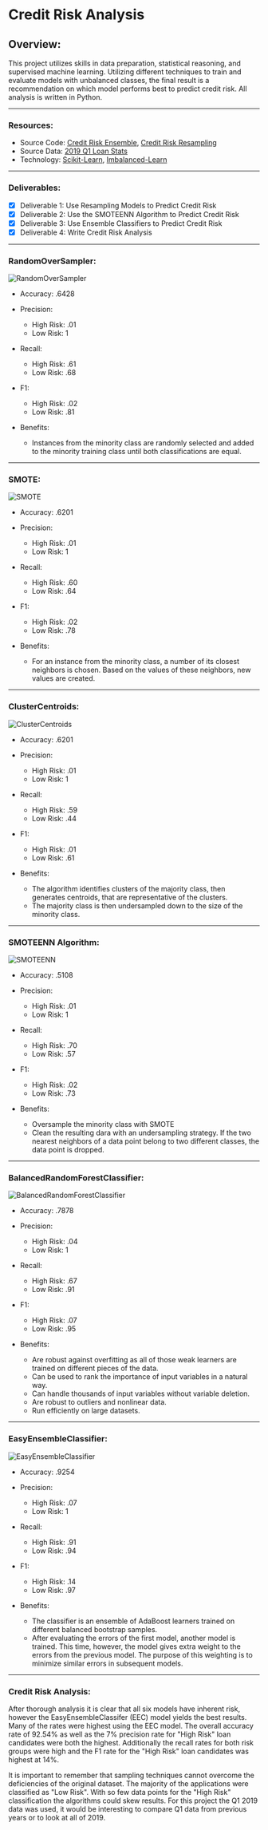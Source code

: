 # Credit Risk Analysis

## Overview:
This project utilizes skills in data preparation, statistical reasoning, and supervised machine learning. Utilizing different techniques to train and evaluate models with unbalanced classes, the final result is a recommendation on which model performs best to predict credit risk. All analysis is written in Python.

---
### Resources:
* Source Code: [Credit Risk Ensemble](credit_risk_ensemble.ipynb), [Credit Risk Resampling](credit_risk_resampling.ipynb)
* Source Data: [2019 Q1 Loan Stats](LoanStats_2019Q1.csv)
* Technology: [Scikit-Learn](https://scikit-learn.org/stable/), [Imbalanced-Learn](https://imbalanced-learn.org/stable/index.html)

---
### Deliverables:
- [x] Deliverable 1: Use Resampling Models to Predict Credit Risk
- [x] Deliverable 2: Use the SMOTEENN Algorithm to Predict Credit Risk
- [x] Deliverable 3: Use Ensemble Classifiers to Predict Credit Risk
- [x] Deliverable 4: Write Credit Risk Analysis

---
### RandomOverSampler:

![RandomOverSampler](resources/ROS.png)

* Accuracy: .6428

* Precision: 
    * High Risk: .01 
    * Low Risk: 1 

* Recall:
     * High Risk: .61
     * Low Risk: .68

* F1:
    * High Risk: .02
    * Low Risk: .81 

* Benefits: 
    * Instances from the minority class are randomly selected and added to the minority training class until both classifications are equal.
---
### SMOTE:

![SMOTE](resources/SMOTE.png)

* Accuracy: .6201

* Precision: 
    * High Risk: .01
    * Low Risk: 1 

* Recall:
    * High Risk: .60
    * Low Risk: .64

* F1:
    * High Risk: .02
    * Low Risk: .78  

* Benefits:
    * For an instance from the minority class, a number of its closest neighbors is chosen. Based on the values of these neighbors, new values are created.
---
### ClusterCentroids:

![ClusterCentroids](resources/CC.png)

* Accuracy: .6201

* Precision: 
    * High Risk: .01
    * Low Risk: 1 

* Recall:
    * High Risk: .59
    * Low Risk: .44

* F1:
    * High Risk: .01
    * Low Risk: .61   

* Benefits: 
    * The algorithm identifies clusters of the majority class, then generates centroids, that are representative of the clusters. 
    * The majority class is then undersampled down to the size of the minority class.

---
### SMOTEENN Algorithm:

![SMOTEENN](resources/SMOTEENN.png)

* Accuracy: .5108

* Precision: 
    * High Risk: .01
    * Low Risk: 1 

* Recall:
    * High Risk: .70
    * Low Risk: .57

* F1:
    * High Risk: .02
    * Low Risk: .73   

* Benefits:
    * Oversample the minority class with SMOTE
    * Clean the resulting dara with an undersampling strategy. If the two nearest neighbors of a data point belong to two different classes, the data point is dropped. 
---
### BalancedRandomForestClassifier:

![BalancedRandomForestClassifier](resources/BRFC.png)
   
* Accuracy: .7878

* Precision: 
    * High Risk: .04 
    * Low Risk: 1 

* Recall:
    * High Risk: .67
    * Low Risk: .91

* F1:
    * High Risk: .07
    * Low Risk: .95  

* Benefits:
    * Are robust against overfitting as all of those weak learners are trained on different pieces of the data.
    * Can be used to rank the importance of input variables in a natural way.
    * Can handle thousands of input variables without variable deletion.
    * Are robust to outliers and nonlinear data.
    * Run efficiently on large datasets.
---
### EasyEnsembleClassifier:
![EasyEnsembleClassifier](resources/EEC.png)
   
* Accuracy: .9254

* Precision: 
    * High Risk: .07
    * Low Risk: 1 

* Recall:
    * High Risk: .91
    * Low Risk: .94

* F1:
    * High Risk: .14
    * Low Risk: .97  

* Benefits:
    * The classifier is an ensemble of AdaBoost learners trained on different balanced bootstrap samples. 
    * After evaluating the errors of the first model, another model is trained. This time, however, the model gives extra weight to the errors from the previous model. The purpose of this weighting is to minimize similar errors in subsequent models.
---
### Credit Risk Analysis:
After thorough analysis it is clear that all six models have inherent risk, however the EasyEnsembleClassifer (EEC) model yields the best results. Many of the rates were highest using the EEC model. The overall accuracy rate of 92.54% as well as the 7% precision rate for "High Risk" loan candidates were both the highest. Additionally the recall rates for both risk groups were high and the F1 rate for the "High Risk" loan candidates was highest at 14%. 

It is important to remember that sampling techniques cannot overcome the deficiencies of the original dataset. The majority of the applications were classified as "Low Risk". With so few data points for the "High Risk" classification the algorithms could skew results. For this project the Q1 2019 data was used, it would be interesting to compare Q1 data from previous years or to look at all of 2019. 